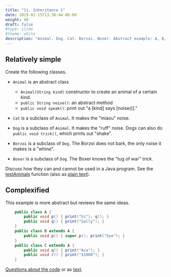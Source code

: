 ```yaml
---
title: "11. Inheritance 1"
date: 2019-02-15T13:30:44-06:00
weight: 40
draft: false
#type: slide
#theme: white
description: "Animal. Dog. Cat. Borzoi. Boxer. Abstract example: A, B, C."
---
```


## Relatively simple

Create the following classes.

* `Animal` is an abstract class
     * `Animal(String kind)` constructor to create an animal of a
       certain kind. 
     * `public String noise()`: an abstract method
     * `public void speak()`: print out "a [kind] says [noise()]."
     
* `Cat` is a subclass of `Animal`. It makes the "miaou" noise.
* `Dog` is a subclass of `Animal`. It makes the "ruff" noise. Dogs can
  also do `public void trick()`, which prints out "shake".
* `Borzoi` is a subclass of `Dog`. The Borzoi does not bark, the only
  noise it makes is a "whine".
* `Boxer` is a subclass of `Dog`. The Boxer knows the "tug of war" trick.

Discuss how they can and cannot be used in a Java program. See
the [testAnimals](animals.java) function (also as [plain text](animals.txt)).



## Complexified 

This example is more abstract but reviews the same ideas.

```java
    public class A {
        public void p() { print("hi"); q(); }
        public void q() { print("Sally"); }
    }
    public class B extends A {
        public void p() { super.p(); print("bye"); }
    }
    public class C extends A {
        public void q() { print("Ava"); }
        public void r() { print("$1000"); }
    }
```

[Questions about the code](ABC.java) or as [text](ABC.txt).

  
